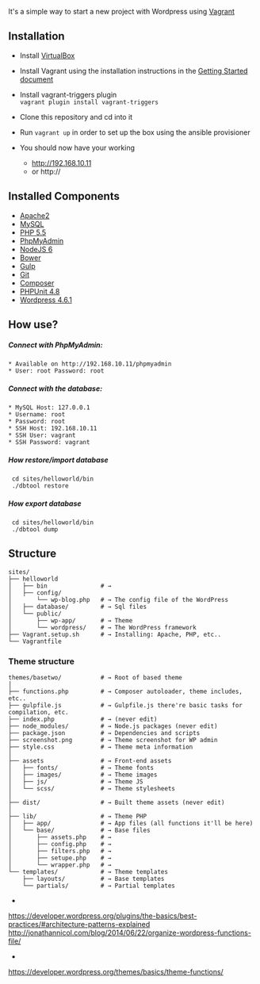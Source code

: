 It's a simple way to start a new project with Wordpress using [Vagrant](https://www.vagrantup.com/)

## Installation

* Install [VirtualBox](https://www.virtualbox.org/)

* Install Vagrant using the installation instructions in the [Getting Started document](https://www.vagrantup.com/docs/getting-started/)

* Install vagrant-triggers plugin <br/>`vagrant plugin install vagrant-triggers` 

* Clone this repository and cd into it

* Run ```vagrant up``` in order to set up the box using the ansible provisioner

* You should now have your working 
  * http://192.168.10.11
  * or http://
  
 
## Installed Components

* [Apache2](http://nginx.org)
* [MySQL](http://dev.mysql.com/downloads/mysql/)
* [PHP 5.5](http://www.php.net/)
* [PhpMyAdmin](https://www.phpmyadmin.net/)
* [NodeJS 6](https://nodejs.org)
* [Bower](https://bower.io/)
* [Gulp](http://gulpjs.com/)
* [Git](http://git-scm.com/)
* [Composer](https://getcomposer.org/)
* [PHPUnit 4.8](https://phpunit.de/)
* [Wordpress 4.6.1](https://wordpress.org/)
  
  
## How use?

##### Connect with PhpMyAdmin:
  
    * Available on http://192.168.10.11/phpmyadmin
    * User: root Password: root
  
##### Connect with the database:
    
    * MySQL Host: 127.0.0.1
    * Username: root
    * Password: root
    * SSH Host: 192.168.10.11
    * SSH User: vagrant
    * SSH Password: vagrant
    
##### How restore/import database

```shell
 cd sites/helloworld/bin
 ./dbtool restore
```
    
##### How export database

```shell
 cd sites/helloworld/bin
 ./dbtool dump
```
 

## Structure

```shell
sites/                     
├── helloworld            
│   ├── bin               # → 
│   ├── config/           
│       └── wp-blog.php   # → The config file of the WordPress    
│   ├── database/         # → Sql files
│   └── public/            
│       ├── wp-app/       # → Theme
│       └── wordpress/    # → The WordPress framework
├── Vagrant.setup.sh      # → Installing: Apache, PHP, etc.. 
└── Vagrantfile           
```

### Theme structure

```shell
themes/basetwo/           # → Root of based theme
│
├── functions.php         # → Composer autoloader, theme includes, etc..
├── gulpfile.js           # → Gulpfile.js there're basic tasks for compilation, etc.
├── index.php             # → (never edit)
├── node_modules/         # → Node.js packages (never edit)
├── package.json          # → Dependencies and scripts
├── screenshot.png        # → Theme screenshot for WP admin
├── style.css             # → Theme meta information
│
├── assets                # → Front-end assets
│   ├── fonts/            # → Theme fonts
│   ├── images/           # → Theme images
│   ├── js/               # → Theme JS
│   └── scss/             # → Theme stylesheets
│
├── dist/                 # → Built theme assets (never edit)
│
├── lib/                  # → Theme PHP
│   ├── app/              # → App files (all functions it'll be here) 
│   └── base/             # → Base files
│       ├── assets.php    # → 
│       ├── config.php    # → 
│       ├── filters.php   # → 
│       ├── setupe.php    # → 
│       └── wrapper.php   # → 
└── templates/            # → Theme templates
    ├── layouts/          # → Base templates
    └── partials/         # → Partial templates

```



- 
https://developer.wordpress.org/plugins/the-basics/best-practices/#architecture-patterns-explained 
http://jonathannicol.com/blog/2014/06/22/organize-wordpress-functions-file/

-
https://developer.wordpress.org/themes/basics/theme-functions/
